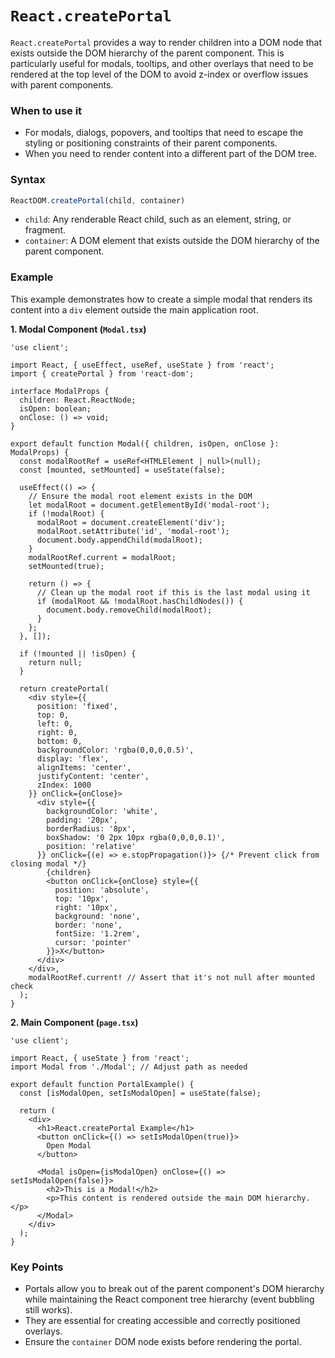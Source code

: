 
# `React.createPortal`

`React.createPortal` provides a way to render children into a DOM node that exists outside the DOM hierarchy of the parent component. This is particularly useful for modals, tooltips, and other overlays that need to be rendered at the top level of the DOM to avoid z-index or overflow issues with parent components.

### When to use it
-   For modals, dialogs, popovers, and tooltips that need to escape the styling or positioning constraints of their parent components.
-   When you need to render content into a different part of the DOM tree.

### Syntax

```typescript
ReactDOM.createPortal(child, container)
```

-   `child`: Any renderable React child, such as an element, string, or fragment.
-   `container`: A DOM element that exists outside the DOM hierarchy of the parent component.

### Example

This example demonstrates how to create a simple modal that renders its content into a `div` element outside the main application root.

**1. Modal Component (`Modal.tsx`)**

```tsx
'use client';

import React, { useEffect, useRef, useState } from 'react';
import { createPortal } from 'react-dom';

interface ModalProps {
  children: React.ReactNode;
  isOpen: boolean;
  onClose: () => void;
}

export default function Modal({ children, isOpen, onClose }: ModalProps) {
  const modalRootRef = useRef<HTMLElement | null>(null);
  const [mounted, setMounted] = useState(false);

  useEffect(() => {
    // Ensure the modal root element exists in the DOM
    let modalRoot = document.getElementById('modal-root');
    if (!modalRoot) {
      modalRoot = document.createElement('div');
      modalRoot.setAttribute('id', 'modal-root');
      document.body.appendChild(modalRoot);
    }
    modalRootRef.current = modalRoot;
    setMounted(true);

    return () => {
      // Clean up the modal root if this is the last modal using it
      if (modalRoot && !modalRoot.hasChildNodes()) {
        document.body.removeChild(modalRoot);
      }
    };
  }, []);

  if (!mounted || !isOpen) {
    return null;
  }

  return createPortal(
    <div style={{
      position: 'fixed',
      top: 0,
      left: 0,
      right: 0,
      bottom: 0,
      backgroundColor: 'rgba(0,0,0,0.5)',
      display: 'flex',
      alignItems: 'center',
      justifyContent: 'center',
      zIndex: 1000
    }} onClick={onClose}>
      <div style={{
        backgroundColor: 'white',
        padding: '20px',
        borderRadius: '8px',
        boxShadow: '0 2px 10px rgba(0,0,0,0.1)',
        position: 'relative'
      }} onClick={(e) => e.stopPropagation()}> {/* Prevent click from closing modal */}
        {children}
        <button onClick={onClose} style={{
          position: 'absolute',
          top: '10px',
          right: '10px',
          background: 'none',
          border: 'none',
          fontSize: '1.2rem',
          cursor: 'pointer'
        }}>X</button>
      </div>
    </div>,
    modalRootRef.current! // Assert that it's not null after mounted check
  );
}
```

**2. Main Component (`page.tsx`)**

```tsx
'use client';

import React, { useState } from 'react';
import Modal from './Modal'; // Adjust path as needed

export default function PortalExample() {
  const [isModalOpen, setIsModalOpen] = useState(false);

  return (
    <div>
      <h1>React.createPortal Example</h1>
      <button onClick={() => setIsModalOpen(true)}>
        Open Modal
      </button>

      <Modal isOpen={isModalOpen} onClose={() => setIsModalOpen(false)}>
        <h2>This is a Modal!</h2>
        <p>This content is rendered outside the main DOM hierarchy.</p>
      </Modal>
    </div>
  );
}
```

### Key Points
-   Portals allow you to break out of the parent component's DOM hierarchy while maintaining the React component tree hierarchy (event bubbling still works).
-   They are essential for creating accessible and correctly positioned overlays.
-   Ensure the `container` DOM node exists before rendering the portal.
